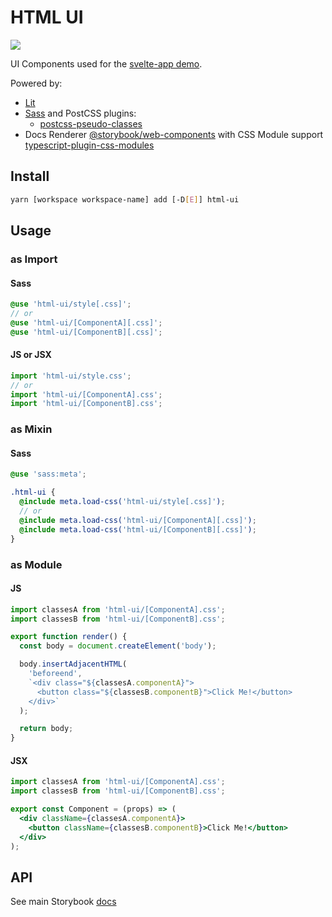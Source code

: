 # HTML UI

[<img src="https://codecov.io/gh/psychobolt/vite-storybook-boilerplate/branch/main/graph/badge.svg?flag=html-ui">](https://codecov.io/gh/psychobolt/vite-storybook-boilerplate/tree/main/packages/html-ui)

UI Components used for the [svelte-app demo](https://github.com/psychobolt/vite-storybook-boilerplate/tree/main/apps/svelte-app).

Powered by:

- [Lit](https://lit.dev)
- [Sass](https://sass-lang.com) and PostCSS plugins:
  - [postcss-pseudo-classes](https://www.npmjs.com/package/postcss-pseudo-classes)
- Docs Renderer [@storybook/web-components](https://www.npmjs.com/package/@storybook/web-components) with CSS Module support [typescript-plugin-css-modules](https://github.com/mrmckeb/typescript-plugin-css-modules)

## Install

```sh
yarn [workspace workspace-name] add [-D[E]] html-ui
```

## Usage

### as Import

#### Sass

```scss
@use 'html-ui/style[.css]';
// or
@use 'html-ui/[ComponentA][.css]';
@use 'html-ui/[ComponentB][.css]';
```

#### JS or JSX

```js
import 'html-ui/style.css';
// or
import 'html-ui/[ComponentA].css';
import 'html-ui/[ComponentB].css';
```

### as Mixin

#### Sass

```scss
@use 'sass:meta';

.html-ui {
  @include meta.load-css('html-ui/style[.css]');
  // or
  @include meta.load-css('html-ui/[ComponentA][.css]');
  @include meta.load-css('html-ui/[ComponentB][.css]');
}
```

### as Module

#### JS

```js
import classesA from 'html-ui/[ComponentA].css';
import classesB from 'html-ui/[ComponentB].css';

export function render() {
  const body = document.createElement('body');

  body.insertAdjacentHTML(
    'beforeend',
    `<div class="${classesA.componentA}">
      <button class="${classesB.componentB}">Click Me!</button>
    </div>`
  );

  return body;
}
```

#### JSX

```jsx
import classesA from 'html-ui/[ComponentA].css';
import classesB from 'html-ui/[ComponentB].css';

export const Component = (props) => (
  <div className={classesA.componentA}>
    <button className={classesB.componentB}>Click Me!</button>
  </div>
);
```

## API

See main Storybook [docs](https://main--642f32dc32967ec57a93be46.chromatic.com/?path=/docs/readme--docs)

